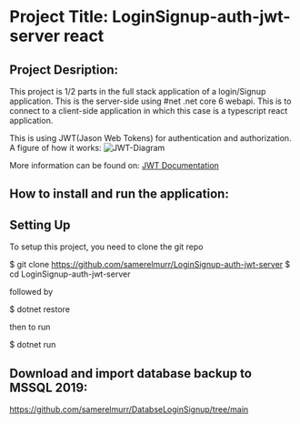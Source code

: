 # Project Title: LoginSignup-auth-jwt-server react

## Project Desription:

This project is 1/2 parts in the full stack application of a login/Signup application. 
This is the server-side using #net .net core 6 webapi. This is to connect to a client-side application in which this case is a typescript react application.

This is using JWT(Jason Web Tokens) for authentication and authorization. A figure of how it works:
![JWT-Diagram](https://user-images.githubusercontent.com/39761148/140698293-ac5f2fb7-f600-4890-8de2-b6d193962f4e.png)

More information can be found on:
[JWT Documentation](https://jwt.io/introduction)

## How to install and run the application:
## Setting Up

To setup this project, you need to clone the git repo

$ git clone https://github.com/samerelmurr/LoginSignup-auth-jwt-server
$ cd LoginSignup-auth-jwt-server

followed by

$ dotnet restore

then to run

$ dotnet run

## Download and import database backup to MSSQL 2019:
https://github.com/samerelmurr/DatabseLoginSignup/tree/main
